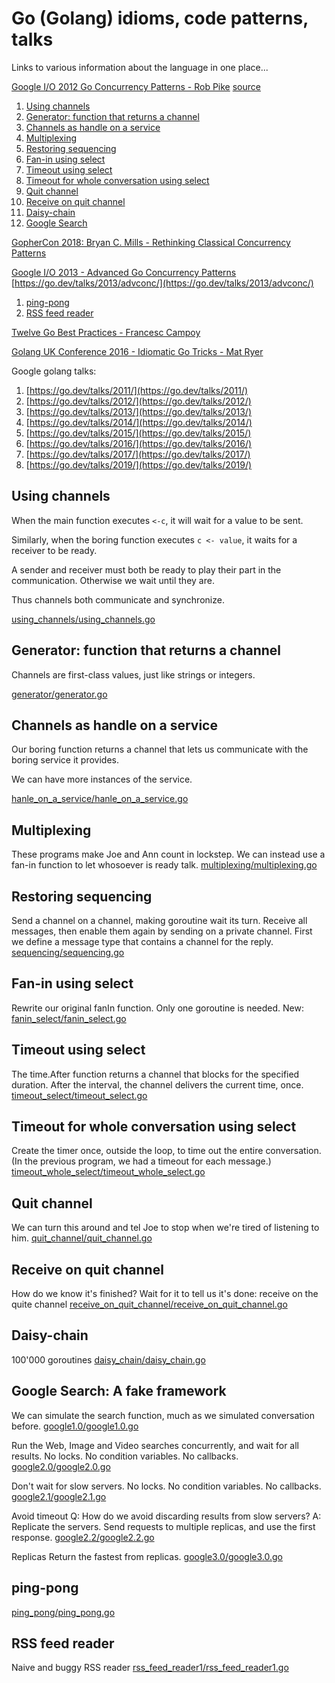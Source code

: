# Go (Golang) idioms, code patterns, talks
Links to various information about the language in one place...

[Google I/O 2012 Go Concurrency Patterns - Rob Pike](https://www.youtube.com/watch?v=f6kdp27TYZs)
[source](https://go.dev/talks/2012/concurrency/support/)
1. [Using channels](#using-channels)
1. [Generator: function that returns a channel](#generator-function-that-returns-a-channel)
1. [Channels as handle on a service](#channels-as-handle-on-a-service)
1. [Multiplexing](#multiplexing)
1. [Restoring sequencing](#restoring-sequencing)
1. [Fan-in using select](#fan-in-using-select)
1. [Timeout using select](#timeout-using-select)
1. [Timeout for whole conversation using select](#timeout-for-whole-conversation-using-select)
1. [Quit channel](#quit-channel)
1. [Receive on quit channel](#receive-on-quit-channel)
1. [Daisy-chain](#daisy-chain)
1. [Google Search](#google-search-a-fake-framework)

[GopherCon 2018: Bryan C. Mills - Rethinking Classical Concurrency Patterns](https://www.youtube.com/watch?v=5zXAHh5tJqQ)

[Google I/O 2013 - Advanced Go Concurrency Patterns](https://www.youtube.com/watch?v=QDDwwePbDtw)
[https://go.dev/talks/2013/advconc/](https://go.dev/talks/2013/advconc/)
1. [ping-pong](#ping_pong)
1. [RSS feed reader](#rss-feed-reader)

[Twelve Go Best Practices - Francesc Campoy](https://www.youtube.com/watch?v=8D3Vmm1BGoY)

[Golang UK Conference 2016 - Idiomatic Go Tricks - Mat Ryer](https://www.youtube.com/watch?v=yeetIgNeIkc)


Google golang talks:
1. [https://go.dev/talks/2011/](https://go.dev/talks/2011/)
1. [https://go.dev/talks/2012/](https://go.dev/talks/2012/)
1. [https://go.dev/talks/2013/](https://go.dev/talks/2013/)
1. [https://go.dev/talks/2014/](https://go.dev/talks/2014/)
1. [https://go.dev/talks/2015/](https://go.dev/talks/2015/)
1. [https://go.dev/talks/2016/](https://go.dev/talks/2016/)
1. [https://go.dev/talks/2017/](https://go.dev/talks/2017/)
1. [https://go.dev/talks/2019/](https://go.dev/talks/2019/)



## Using channels

When the main function executes `<-c`, it will wait for a value to be sent.

Similarly, when the boring function executes `c <- value`, it waits for a
receiver to be ready.

A sender and receiver must both be ready to play their part in the communication.
Otherwise we wait until they are.

Thus channels both communicate and synchronize.

[using_channels/using_channels.go](using_channels/using_channels.go)


## Generator: function that returns a channel

Channels are first-class values, just like strings or integers.

[generator/generator.go](generator/generator.go)


## Channels as handle on a service
Our boring function returns a channel that lets us communicate with the boring service it provides.

We can have more instances of the service.

[hanle_on_a_service/hanle_on_a_service.go](hanle_on_a_service/hanle_on_a_service.go)


## Multiplexing
These programs make Joe and Ann count in lockstep.
We can instead use a fan-in function to let whosoever is ready talk.
[multiplexing/multiplexing.go](multiplexing/multiplexing.go)


## Restoring sequencing
Send a channel on a channel, making goroutine wait its turn.
Receive all messages, then enable them again by sending on a private channel.
First we define a message type that contains a channel for the reply.
[sequencing/sequencing.go](sequencing/sequencing.go)


## Fan-in using select
Rewrite our original fanIn function. Only one goroutine is needed. New:
[fanin_select/fanin_select.go](fanin_select/fanin_select.go)


## Timeout using select
The time.After function returns a channel that blocks for the specified duration.
After the interval, the channel delivers the current time, once.
[timeout_select/timeout_select.go](timeout_select/timeout_select.go)


## Timeout for whole conversation using select
Create the timer once, outside the loop, to time out the entire conversation.
(In the previous program, we had a timeout for each message.)
[timeout_whole_select/timeout_whole_select.go](timeout_whole_select/timeout_whole_select.go)


## Quit channel
We can turn this around and tel Joe to stop when we're tired of listening to him.
[quit_channel/quit_channel.go](quit_channel/quit_channel.go)


## Receive on quit channel
How do we know it's finished? Wait for it to tell us it's done: receive on the quite channel
[receive_on_quit_channel/receive_on_quit_channel.go](receive_on_quit_channel/receive_on_quit_channel.go)


## Daisy-chain
100'000 goroutines
[daisy_chain/daisy_chain.go](daisy_chain/daisy_chain.go)

## Google Search: A fake framework
We can simulate the search function, much as we simulated conversation before.
[google1.0/google1.0.go](google1.0/google1.0.go)

Run the Web, Image and Video searches concurrently, and wait for all results.
No locks. No condition variables. No callbacks.
[google2.0/google2.0.go](google2.0/google2.0.go)


Don't wait for slow servers. No locks. No condition variables. No callbacks.
[google2.1/google2.1.go](google2.1/google2.1.go)

Avoid timeout
Q: How do we avoid discarding results from slow servers?
A: Replicate the servers. Send requests to multiple replicas, and use the first response.
[google2.2/google2.2.go](google2.2/google2.2.go)

Replicas
Return the fastest from replicas.
[google3.0/google3.0.go](google3.0/google3.0.go)

## ping-pong
[ping_pong/ping_pong.go](ping_pong/ping_pong.go)

## RSS feed reader
Naive and buggy RSS reader
[rss_feed_reader1/rss_feed_reader1.go](rss_feed_reader1/rss_feed_reader1.go)
